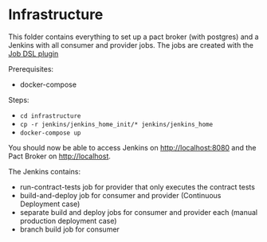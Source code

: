# Infrastructure

This folder contains everything to set up a pact broker (with postgres) and
a Jenkins with all consumer and provider jobs. The jobs are created with the [Job DSL plugin](https://jenkinsci.github.io/job-dsl-plugin/)

Prerequisites:
- docker-compose

Steps:
- ``cd infrastructure``
- ``cp -r jenkins/jenkins_home_init/* jenkins/jenkins_home``
- ``docker-compose up``

You should now be able to access Jenkins on <http://localhost:8080> and the Pact Broker on <http://localhost>.

The Jenkins contains:
- run-contract-tests job for provider that only executes the contract tests
- build-and-deploy job for consumer and provider (Continuous Deployment case)
- separate build and deploy jobs for consumer and provider each (manual production deployment case)
- branch build job for consumer
